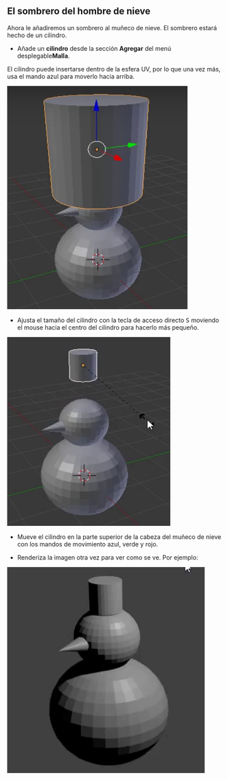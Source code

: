 ## El sombrero del hombre de nieve

Ahora le añadiremos un sombrero al muñeco de nieve. El sombrero estará hecho de un cilindro.

+ Añade un **cilindro** desde la sección **Agregar** del menú desplegable**Malla**.

El cilindro puede insertarse dentro de la esfera UV, por lo que una vez más, usa el mando azul para moverlo hacia arriba.

![Arrastrar cilindro](images/blender-drag-cylinder.png)

+ Ajusta el tamaño del cilindro con la tecla de acceso directo <kbd>S</kbd> moviendo el mouse hacia el centro del cilindro para hacerlo más pequeño.

![Ajustar el tamaño del cilindro](images/blender-resize-cylinder.png)

+ Mueve el cilindro en la parte superior de la cabeza del muñeco de nieve con los mandos de movimiento azul, verde y rojo.

+ Renderiza la imagen otra vez para ver como se ve. Por ejemplo:

![Renderiza el muñeco de nieve](images/blender-render-snowman-1.png)